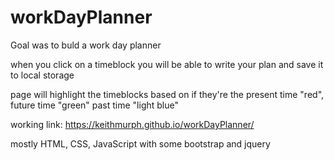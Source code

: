# workDayPlanner

Goal was to buld a work day planner

when you click on a timeblock you will be able to write your plan and save it to local storage


page will highlight the timeblocks based on if they're the present time "red", future time "green" past time "light blue"


working link: https://keithmurph.github.io/workDayPlanner/




mostly HTML, CSS, JavaScript
with some bootstrap and jquery

